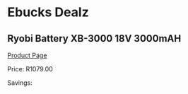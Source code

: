 
# Ebucks Dealz
## Ryobi Battery XB-3000 18V 3000mAH
[Product Page](https://www.ebucks.com/web/shop/productSelected.do?prodId=1201687309&catId=370101825)

Price: R1079.00

Savings: 


	